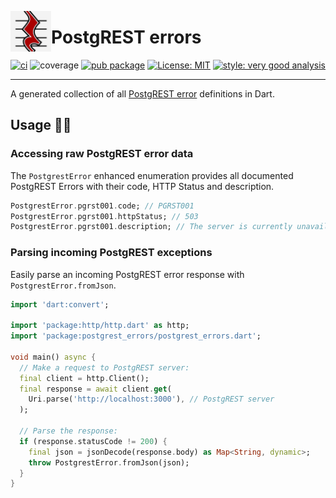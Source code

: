 [<img src="https://raw.githubusercontent.com/alestiago/postgrest_errors/b4d4f6422e3d5f61bba5582b3d6b7ffbfb1fcb9f/packages/postgrest_errors/assets/logo.png" width="65px" align="left"/>](https://cli.vgv.dev/)

# PostgREST errors

[![ci](https://img.shields.io/github/actions/workflow/status/alestiago/postgrest_errors/postgrest_errors_package.yaml)](https://github.com/alestiago/postgrest_errors/actions)
![coverage](https://img.shields.io/badge/coverage-100-green)
[![pub package](https://img.shields.io/pub/v/postgrest_errors.svg)](https://pub.dev/packages/postgrest_errors)
[![License: MIT](https://img.shields.io/badge/license-MIT-blue.svg)](https://opensource.org/licenses/MIT)
[![style: very good analysis](https://img.shields.io/badge/style-very_good_analysis-B22C89.svg)](https://pub.dev/packages/very_good_analysis)

---

A generated collection of all [PostgREST error](https://postgrest.org/en/stable/references/errors.html#postgrest-error-codes) definitions in Dart.

## Usage 🧑‍💻

### Accessing raw PostgREST error data

The `PostgrestError` enhanced enumeration provides all documented PostgREST Errors with their code, HTTP Status and description.

```dart
PostgrestError.pgrst001.code; // PGRST001
PostgrestError.pgrst001.httpStatus; // 503
PostgrestError.pgrst001.description; // The server is currently unavailable (because it is overloaded or down for maintenance). Generally, this is a temporary state.
```

### Parsing incoming PostgREST exceptions

Easily parse an incoming PostgREST error response with `PostgrestError.fromJson`.

```dart
import 'dart:convert';

import 'package:http/http.dart' as http;
import 'package:postgrest_errors/postgrest_errors.dart';

void main() async {
  // Make a request to PostgREST server:
  final client = http.Client();
  final response = await client.get(
    Uri.parse('http://localhost:3000'), // PostgREST server
  );

  // Parse the response:
  if (response.statusCode != 200) {
    final json = jsonDecode(response.body) as Map<String, dynamic>;
    throw PostgrestError.fromJson(json);
  }
}
```
